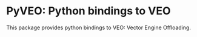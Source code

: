 # PyVEO: Python bindings to VEO

This package provides python bindings to VEO: Vector Engine Offloading.



